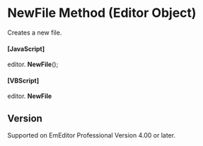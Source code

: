 # NewFile Method (Editor Object)

Creates a new file.

#### \[JavaScript\]

editor. **NewFile**();

#### \[VBScript\]

editor. **NewFile**

## Version

Supported on EmEditor Professional Version 4.00 or later.
